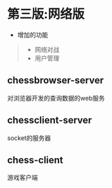 # 第三版:网络版
* 增加的功能
>* 网络对战
>* 用户管理
## chessbrowser-server
对浏览器开发的查询数据的web服务
## chessclient-server
socket的服务器
## chess-client
游戏客户端
